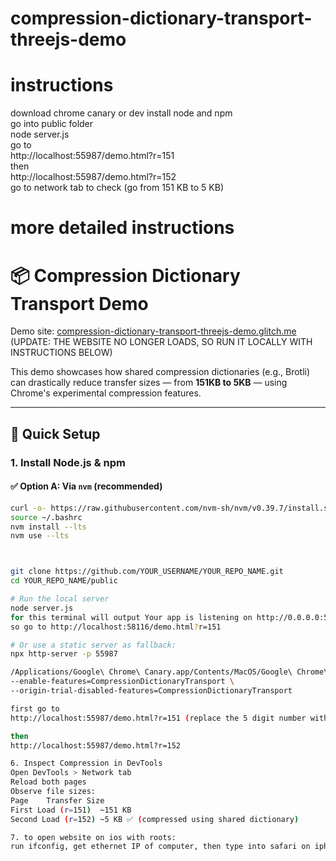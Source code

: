 # compression-dictionary-transport-threejs-demo

# instructions
download chrome canary or dev
install node and npm <br>
go into public folder <br>
node server.js <br>
go to <br>
http://localhost:55987/demo.html?r=151 <br>
then <br>
http://localhost:55987/demo.html?r=152 <br>
go to network tab to check (go from 151 KB to 5 KB) <br>



# more detailed instructions
# 📦 Compression Dictionary Transport Demo

Demo site: [compression-dictionary-transport-threejs-demo.glitch.me](https://compression-dictionary-transport-threejs-demo.glitch.me/)
(UPDATE: THE WEBSITE NO LONGER LOADS, SO RUN IT LOCALLY WITH INSTRUCTIONS BELOW)

This demo showcases how shared compression dictionaries (e.g., Brotli) can drastically reduce transfer sizes — from **151KB to 5KB** — using Chrome's experimental compression features.

---

## 🚀 Quick Setup

### 1. Install Node.js & npm

#### ✅ Option A: Via `nvm` (recommended)
```bash
curl -o- https://raw.githubusercontent.com/nvm-sh/nvm/v0.39.7/install.sh | bash
source ~/.bashrc
nvm install --lts
nvm use --lts



git clone https://github.com/YOUR_USERNAME/YOUR_REPO_NAME.git
cd YOUR_REPO_NAME/public

# Run the local server
node server.js
for this terminal will output Your app is listening on http://0.0.0.0:58116
so go to http://localhost:58116/demo.html?r=151

# Or use a static server as fallback:
npx http-server -p 55987

/Applications/Google\ Chrome\ Canary.app/Contents/MacOS/Google\ Chrome\ Canary \
--enable-features=CompressionDictionaryTransport \
--origin-trial-disabled-features=CompressionDictionaryTransport

first go to
http://localhost:55987/demo.html?r=151 (replace the 5 digit number with what u see on terminal)

then
http://localhost:55987/demo.html?r=152

6. Inspect Compression in DevTools
Open DevTools > Network tab
Reload both pages
Observe file sizes:
Page	Transfer Size
First Load (r=151)	~151 KB
Second Load (r=152)	~5 KB ✅ (compressed using shared dictionary)

7. to open website on ios with roots:
run ifconfig, get ethernet IP of computer, then type into safari on iphone: ethernetIP:58116/demo.html?r=151




